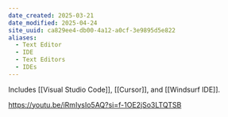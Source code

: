 ```yaml
---
date_created: 2025-03-21
date_modified: 2025-04-24
site_uuid: ca829ee4-db00-4a12-a0cf-3e9895d5e822
aliases:
  - Text Editor
  - IDE
  - Text Editors
  - IDEs
---
```


Includes [[Visual Studio Code]], [[Cursor]], and [[Windsurf IDE]].

https://youtu.be/iRmIysIo5AQ?si=f-1OE2jSo3LTQTSB